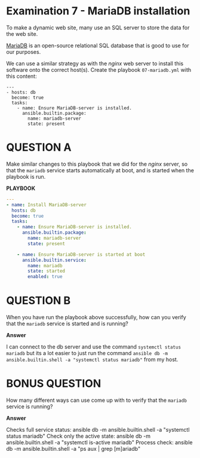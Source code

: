 # Examination 7 - MariaDB installation

To make a dynamic web site, many use an SQL server to store the data for the web site.

[MariaDB](https://mariadb.org/) is an open-source relational SQL database that is good
to use for our purposes.

We can use a similar strategy as with the _nginx_ web server to install this
software onto the correct host(s). Create the playbook `07-mariadb.yml` with this content:

    ---
    - hosts: db
      become: true
      tasks:
        - name: Ensure MariaDB-server is installed.
          ansible.builtin.package:
            name: mariadb-server
            state: present

# QUESTION A

Make similar changes to this playbook that we did for the _nginx_ server, so that
the `mariadb` service starts automatically at boot, and is started when the playbook
is run.

**PLAYBOOK**

```yaml
---
- name: Install MariaDB-server
  hosts: db
  become: true
  tasks:
    - name: Ensure MariaDB-server is installed.
      ansible.builtin.package:
        name: mariadb-server
        state: present

    - name: Ensure MariaDB-server is started at boot
      ansible.builtin.service:
        name: mariadb
        state: started
        enabled: true

```

# QUESTION B

When you have run the playbook above successfully, how can you verify that the `mariadb`
service is started and is running?

**Answer**

I can connect to the db server and use the command `systemctl status mariadb` but its a lot easier to just run the command `ansible db -m ansible.builtin.shell -a "systemctl status mariadb"` from my host.

# BONUS QUESTION

How many different ways can use come up with to verify that the `mariadb` service is running?

**Answer**

Checks full service status: ansible db -m ansible.builtin.shell -a "systemctl status mariadb"
Check only the active state: ansible db -m ansible.builtin.shell -a "systemctl is-active mariadb"
Process check: ansible db -m ansible.builtin.shell -a "ps aux | grep [m]ariadb"